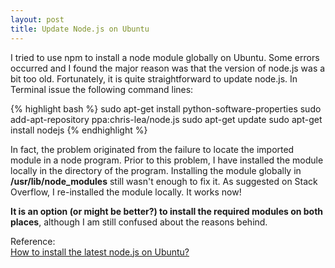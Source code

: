 ```yaml
---
layout: post
title: Update Node.js on Ubuntu
---
```

I tried to use npm to install a node module globally on Ubuntu. Some errors occurred and I found the major reason was that the version of node.js was a bit too old. Fortunately, it is quite straightforward to update node.js. In Terminal issue the following command lines: 

{% highlight bash %}
sudo apt-get install python-software-properties
sudo add-apt-repository ppa:chris-lea/node.js
sudo apt-get update
sudo apt-get install nodejs
{% endhighlight %}
<!-- more -->
In fact, the problem originated from the failure to locate the imported module in a node program. Prior to this problem, I have installed the module locally in the directory of the program. Installing the module globally in **/usr/lib/node_modules** still wasn't enough to fix it. As suggested on Stack Overflow, I re-installed the module locally. It works now! 

**It is an option (or might be better?) to install the required modules on both places**, although I am still confused about the reasons behind.

Reference:  
[How to install the latest node.js on Ubuntu?](http://slopjong.de/2012/10/31/how-to-install-the-latest-nodejs-in-ubuntu/)

